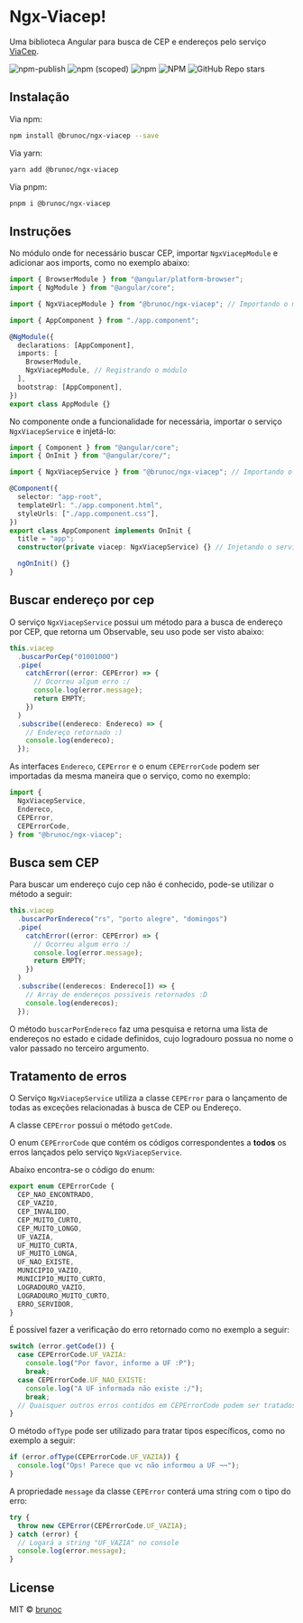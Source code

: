 # Ngx-Viacep!

Uma biblioteca Angular para busca de CEP e endereços pelo serviço <a class="md-link" target="_blank" href="https://viacep.com.br">ViaCep</a>.

![npm-publish](https://github.com/brunoc107/ngx-viacep/workflows/npm-publish/badge.svg)
![npm (scoped)](https://img.shields.io/npm/v/@brunoc/ngx-viacep)
![npm](https://img.shields.io/npm/dw/@brunoc/ngx-viacep)
![NPM](https://img.shields.io/npm/l/@brunoc/ngx-viacep)
![GitHub Repo stars](https://img.shields.io/github/stars/brunoc107/ngx-viacep?style=social)

## Instalação

Via npm:

```bash
npm install @brunoc/ngx-viacep --save
```

Via yarn:

```bash
yarn add @brunoc/ngx-viacep
```

Via pnpm:

```bash
pnpm i @brunoc/ngx-viacep
```

## Instruções

No módulo onde for necessário buscar CEP, importar `NgxViacepModule` e adicionar aos imports, como no exemplo abaixo:

```typescript
import { BrowserModule } from "@angular/platform-browser";
import { NgModule } from "@angular/core";

import { NgxViacepModule } from "@brunoc/ngx-viacep"; // Importando o módulo

import { AppComponent } from "./app.component";

@NgModule({
  declarations: [AppComponent],
  imports: [
    BrowserModule,
    NgxViacepModule, // Registrando o módulo
  ],
  bootstrap: [AppComponent],
})
export class AppModule {}
```

No componente onde a funcionalidade for necessária, importar o serviço `NgxViacepService` e injetá-lo:

```typescript
import { Component } from "@angular/core";
import { OnInit } from "@angular/core/";

import { NgxViacepService } from "@brunoc/ngx-viacep"; // Importando o serviço

@Component({
  selector: "app-root",
  templateUrl: "./app.component.html",
  styleUrls: ["./app.component.css"],
})
export class AppComponent implements OnInit {
  title = "app";
  constructor(private viacep: NgxViacepService) {} // Injetando o serviço

  ngOnInit() {}
}
```

## Buscar endereço por cep

O serviço `NgxViacepService` possui um método para a busca de endereço por CEP, que retorna um Observable, seu uso pode ser visto abaixo:

```typescript
this.viacep
  .buscarPorCep("01001000")
  .pipe(
    catchError((error: CEPError) => {
      // Ocorreu algum erro :/
      console.log(error.message);
      return EMPTY;
    })
  )
  .subscribe((endereco: Endereco) => {
    // Endereço retornado :)
    console.log(endereco);
  });
```

As interfaces `Endereco`, `CEPError` e o enum `CEPErrorCode` podem ser importadas da mesma maneira que o serviço, como no exemplo:

```typescript
import {
  NgxViacepService,
  Endereco,
  CEPError,
  CEPErrorCode,
} from "@brunoc/ngx-viacep";
```

## Busca sem CEP

Para buscar um endereço cujo cep não é conhecido, pode-se utilizar o método a seguir:

```typescript
this.viacep
  .buscarPorEndereco("rs", "porto alegre", "domingos")
  .pipe(
    catchError((error: CEPError) => {
      // Ocorreu algum erro :/
      console.log(error.message);
      return EMPTY;
    })
  )
  .subscribe((enderecos: Endereco[]) => {
    // Array de endereços possíveis retornados :D
    console.log(enderecos);
  });
```

O método `buscarPorEndereco` faz uma pesquisa e retorna uma lista de endereços no estado e cidade definidos, cujo logradouro possua no nome o valor passado no terceiro argumento.

## Tratamento de erros

O Serviço `NgxViacepService` utiliza a classe `CEPError` para o lançamento de todas as exceções relacionadas à busca de CEP ou Endereço.

A classe `CEPError` possui o método `getCode`.

O enum `CEPErrorCode` que contém os códigos correspondentes a **todos** os erros lançados pelo serviço `NgxViacepService`.

Abaixo encontra-se o código do enum:

```typescript
export enum CEPErrorCode {
  CEP_NAO_ENCONTRADO,
  CEP_VAZIO,
  CEP_INVALIDO,
  CEP_MUITO_CURTO,
  CEP_MUITO_LONGO,
  UF_VAZIA,
  UF_MUITO_CURTA,
  UF_MUITO_LONGA,
  UF_NAO_EXISTE,
  MUNICIPIO_VAZIO,
  MUNICIPIO_MUITO_CURTO,
  LOGRADOURO_VAZIO,
  LOGRADOURO_MUITO_CURTO,
  ERRO_SERVIDOR,
}
```

É possível fazer a verificação do erro retornado como no exemplo a seguir:

```typescript
switch (error.getCode()) {
  case CEPErrorCode.UF_VAZIA:
    console.log("Por favor, informe a UF :P");
    break;
  case CEPErrorCode.UF_NAO_EXISTE:
    console.log("A UF informada não existe :/");
    break;
  // Quaisquer outros erros contidos em CEPErrorCode podem ser tratados assim
}
```

O método `ofType` pode ser utilizado para tratar tipos específicos, como no exemplo a seguir:

```typescript
if (error.ofType(CEPErrorCode.UF_VAZIA)) {
  console.log("Ops! Parece que vc não informou a UF ¬¬");
}
```

A propriedade `message` da classe `CEPError` conterá uma string com o tipo do erro:

```typescript
try {
  throw new CEPError(CEPErrorCode.UF_VAZIA);
} catch (error) {
  // Logará a string "UF_VAZIA" no console
  console.log(error.message);
}
```

## License

MIT © <a class="md-link" href="mailto:brunocarvalho107@gmail.com">brunoc</a>
